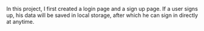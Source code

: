 In this project, I first created a login page and a sign up page. If a user signs up, his data will be saved in local storage, after which he can sign in directly at anytime.

